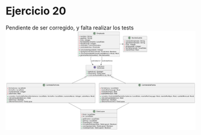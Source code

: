 # Ejercicio 20
Pendiente de ser corregido, y falta realizar los tests
![Diagrama UML](./diagrama_v4_uml.png)
